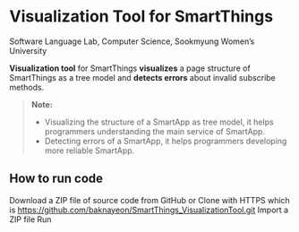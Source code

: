 Visualization Tool for SmartThings
===================
Software Language Lab, Computer Science, Sookmyung Women’s University


**Visualization tool** for SmartThings **visualizes** a page structure of SmartThings as a tree model and **detects errors** about invalid subscribe methods.



> **Note:**
> - Visualizing the structure of a SmartApp as tree model, it helps programmers understanding the main service of SmartApp. 
> - Detecting errors of a SmartApp, it helps programmers developing more reliable SmartApp. 



How to run code
-------------
Download a ZIP file of source code from GitHub or Clone with HTTPS which is https://github.com/baknayeon/SmartThings_VisualizationTool.git
Import a ZIP file
Run 



